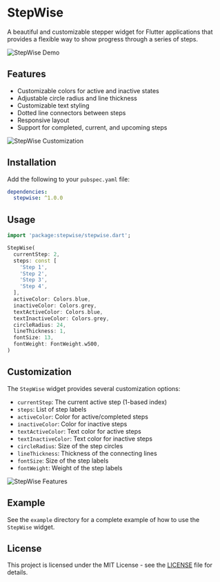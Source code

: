 <!--
This README describes the package. If you publish this package to pub.dev,
this README's contents appear on the landing page for your package.

For information about how to write a good package README, see the guide for
[writing package pages](https://dart.dev/tools/pub/writing-package-pages).

For general information about developing packages, see the Dart guide for
[creating packages](https://dart.dev/guides/libraries/create-packages)
and the Flutter guide for
[developing packages and plugins](https://flutter.dev/to/develop-packages).
-->

# StepWise

A beautiful and customizable stepper widget for Flutter applications that provides a flexible way to show progress through a series of steps.

![StepWise Demo](images/Simulator%20Screenshot%20-%20iPhone%2016%20Pro%20Max%20-%202025-04-18%20at%2007.58.41.png)

## Features

- Customizable colors for active and inactive states
- Adjustable circle radius and line thickness
- Customizable text styling
- Dotted line connectors between steps
- Responsive layout
- Support for completed, current, and upcoming steps

![StepWise Customization](images/Simulator%20Screenshot%20-%20iPhone%2016%20Pro%20Max%20-%202025-04-18%20at%2007.58.38.png)

## Installation

Add the following to your `pubspec.yaml` file:

```yaml
dependencies:
  stepwise: ^1.0.0
```

## Usage

```dart
import 'package:stepwise/stepwise.dart';

StepWise(
  currentStep: 2,
  steps: const [
    'Step 1',
    'Step 2',
    'Step 3',
    'Step 4',
  ],
  activeColor: Colors.blue,
  inactiveColor: Colors.grey,
  textActiveColor: Colors.blue,
  textInactiveColor: Colors.grey,
  circleRadius: 24,
  lineThickness: 1,
  fontSize: 13,
  fontWeight: FontWeight.w500,
)
```

## Customization

The `StepWise` widget provides several customization options:

- `currentStep`: The current active step (1-based index)
- `steps`: List of step labels
- `activeColor`: Color for active/completed steps
- `inactiveColor`: Color for inactive steps
- `textActiveColor`: Text color for active steps
- `textInactiveColor`: Text color for inactive steps
- `circleRadius`: Size of the step circles
- `lineThickness`: Thickness of the connecting lines
- `fontSize`: Size of the step labels
- `fontWeight`: Weight of the step labels

![StepWise Features](images/Simulator%20Screenshot%20-%20iPhone%2016%20Pro%20Max%20-%202025-04-18%20at%2007.58.36.png)

## Example

See the `example` directory for a complete example of how to use the `StepWise` widget.

## License

This project is licensed under the MIT License - see the [LICENSE](LICENSE) file for details.
